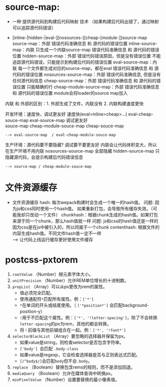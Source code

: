 
# source-map: 
* 一种 提供源代码到构建后代码映射 技术 （如果构建后代码出错了，通过映射可以追踪源代码错误）

*  [inline-|hidden-|eval-][nosources-][cheap-[module-]]source-map
  source-map：外部
    错误代码准确信息 和 源代码的错误位置
  inline-source-map：内联
    只生成一个内联source-map
    错误代码准确信息 和 源代码的错误位置
  hidden-source-map：外部
    错误代码错误原因，但是没有错误位置
    不能追踪源代码错误，只能提示到构建后代码的错误位置
  eval-source-map：内联
    每一个文件都生成对应的source-map，都在eval
    错误代码准确信息 和 源代码的错误位置
  nosources-source-map：外部
    错误代码准确信息, 但是没有任何源代码信息
  cheap-source-map：外部
    错误代码准确信息 和 源代码的错误位置 
    只能精确的行
  cheap-module-source-map：外部
    错误代码准确信息 和 源代码的错误位置 
    module会将loader的source map加入

  内联 和 外部的区别：1. 外部生成了文件，内联没有 2. 内联构建速度更快

  开发环境：速度快，调试更友好
    速度快(eval>inline>cheap>...)
      eval-cheap-souce-map
      eval-source-map
    调试更友好  
      souce-map
      cheap-module-souce-map
      cheap-souce-map

    --> eval-source-map  / eval-cheap-module-souce-map

  生产环境：源代码要不要隐藏? 调试要不要更友好
    内联会让代码体积变大，所以在生产环境不用内联
    nosources-source-map 全部隐藏
    hidden-source-map 只隐藏源代码，会提示构建后代码错误信息

    --> source-map / cheap-module-souce-map
    
# 文件资源缓存 
  * 文件资源缓存
    hash: 每次wepack构建时会生成一个唯一的hash值。
      问题: 因为js和css同时使用一个hash值。
        如果重新打包，会导致所有缓存失效。（可能我却只改动一个文件）
    chunkhash：根据chunk生成的hash值。如果打包来源于同一个chunk，那么hash值就一样
      问题: js和css的hash值还是一样的
        因为css是在js中被引入的，所以同属于一个chunk
    contenthash: 根据文件的内容生成hash值。不同文件hash值一定不一样    
    --> 让代码上线运行缓存更好使用文件缓存



# postcss-pxtorem
1. `rootValue` （Number）根元素字体大小。
2. `unitPrecision` （Number）允许REM单位增长的十进制数。
3. `propList` （Array）可以从px更改为rem的属性。
   - 值必须完全匹配。
   - 使用通配符`*`匹配所有属性。例：`['*']`
   - `*`在单词的开头或结尾使用。（ `['*position*']` 会匹配background-position-y）
   - `!`用于不匹配这个属性。例：`['*', '!letter-spacing']`，除了不会转换`letter-spacing`的px为rem，其他的都会转换。
   - 将`！`前缀与其他前缀组合在一起。例：`['*', '!font*']`
4. `selectorBlackList` （Array）要忽略的选择器并保留为px。
   - 如果value是string，则检查selector是否包含字符串。
   - `['body'] `会匹配 `.body-class`
   - 如果value是regexp，它会检查选择器是否与正则表达式匹配。
   - `[/^body$/]`会匹配`body`但不会`.body`。
5. `replace` （Booleam）替换包含rems的规则，而不是添加回退。
6. `mediaQuery` （Booleam）允许在媒体查询中转换px。
7. `minPixelValue` （Number）设置要替换的最小像素值。